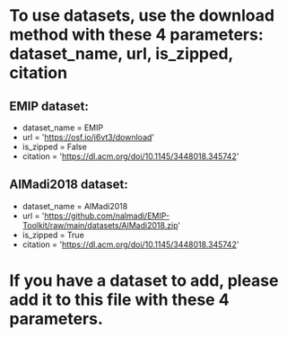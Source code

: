 # To use datasets, use the download method with these 4 parameters: dataset_name, url, is_zipped, citation

## EMIP dataset:
  - dataset_name = EMIP
  - url = 'https://osf.io/j6vt3/download'
  - is_zipped = False
  - citation = 'https://dl.acm.org/doi/10.1145/3448018.345742'

## AlMadi2018 dataset:
  - dataset_name = AlMadi2018
  - url = 'https://github.com/nalmadi/EMIP-Toolkit/raw/main/datasets/AlMadi2018.zip'
  - is_zipped = True
  - citation = 'https://dl.acm.org/doi/10.1145/3448018.345742'

# If you have a dataset to add, please add it to this file with these 4 parameters.
